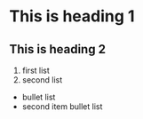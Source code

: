 # This is heading 1
## This is heading 2
1) first list
2) second list
+ bullet list
+ second item bullet list